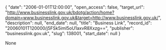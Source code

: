 {
  "date": "2006-01-01T12:00:00", 
  "open_access": false, 
  "target_url": "http://www.businesslink.gov.uk/bdotg/action/home?domain=www.businesslink.gov.uk&target=http://www.businesslink.gov.uk/", 
  "description": null, 
  "end_date": null, 
  "title": "Business Link", 
  "record_id": "20060101T120000/j5FSk5imI5oU1axvR8Xxzg==", 
  "publisher": "businesslink.gov.uk", 
  "slug": 138001, 
  "start_date": null
}

None